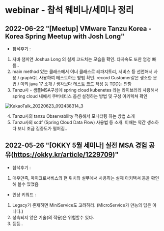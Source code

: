 # webinar - 참석 웨비나/세미나 정리


## 2022-06-22 "[Meetup] VMware Tanzu Korea - Korea Spring Meetup with Josh Long"
- 참석후기 :
1. 자바 챔피언 Joshua Long 의 실제 코드치는 모습을 확인. 타자속도 또한 엄청 빠름..
2. main method 있는 클래스에서 이너 클래스로 레파지토리, 서비스 등 선언해서 사용 / graphQL 사용하여 테스트하는 방법 확인. record Customer같은 생소한 문법 / 이외 java 17 소개 / 생각보다 테스트 코드 작성 등 TDD는 안함
3. Tanzu사 - 샘플MSA구성에 spring cloud kubenetes 라는 라이브러리 사용해서 spring cloud 내에서 쿠버네티스 옵션 설정하는 방법 및 구성 아키텍쳐 확인

![KakaoTalk_20220623_092438314_3](https://user-images.githubusercontent.com/65170244/175182367-6d951371-c1be-4160-9731-c9f1df1c86b5.jpg)

4. Tanzu사의 tanzu Observablilty 적용해서 모니터링 하는 방법 소개
5. Tanzu사의 scdf (Spring Cloud Data Flow) 사용법 등 소개. 이때는 약간 생소하다 보니 조금 집중도가 떨어짐..


## 2022-05-26 "[OKKY 5월 세미나] 실전 MSA 경험 공유(https://okky.kr/article/1229709)"
- 참석후기 :
1. 매우만족, 마이크로서비스의 현 위치와 실무에서 사용하는 실제 아키텍쳐 등을 확인해 볼수 있었음
- 인상 키워드 : 
1. Legacy가 존재하면 MiniService도 고려하라. (MicroService가 만능의 답은 아니다.)
2. 성숙되지 않은 기술(의 적용)은 위험할수 있다.
3. 등등..
